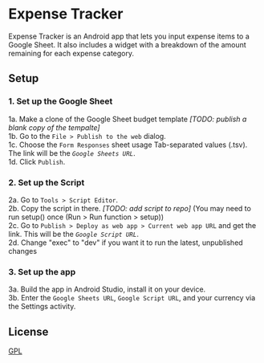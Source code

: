 # Expense Tracker

Expense Tracker is an Android app that lets you input expense items to a Google Sheet. It also includes a widget with a breakdown of the amount remaining for each expense category.

## Setup

### 1. Set up the Google Sheet
1a. Make a clone of the Google Sheet budget template *[TODO: publish a blank copy of the tempalte]*  
1b. Go to the `File > Publish to the web` dialog.  
1c. Choose the `Form Responses` sheet usage Tab-separated values (.tsv). The link will be the *`Google Sheets URL`*.  
1d. Click `Publish`.

### 2. Set up the Script
2a. Go to `Tools > Script Editor`.  
2b. Copy the script in there. *[TODO: add script to repo]* (You may need to run setup() once (Run > Run function > setup))  
2c. Go to `Publish > Deploy as web app > Current web app URL` and get the link. This will be the *`Google Script URL`*.  
2d. Change "exec" to "dev" if you want it to run the latest, unpublished changes

### 3. Set up the app
3a. Build the app in Android Studio, install it on your device.  
3b. Enter the `Google Sheets URL`, `Google Script URL`, and your currency via the Settings activity.

## License
[GPL](https://www.gnu.org/licenses/gpl-3.0.html)
